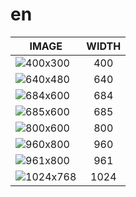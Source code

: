 # en

| IMAGE | WIDTH |
|-------|:-----:|
| ![400x300](images/fmd_en_400x300.jpg) | 400 |
| ![640x480](images/fmd_en_640x480.jpg) | 640 |
| ![684x600](images/fmd_en_684x600.jpg) | 684 |
| ![685x600](images/fmd_en_685x600.jpg) | 685 |
| ![800x600](images/fmd_en_800x600.jpg) | 800 |
| ![960x800](images/fmd_en_960x800.jpg) | 960 |
| ![961x800](images/fmd_en_961x800.jpg) | 961 |
| ![1024x768](images/fmd_en_1024x768.jpg) | 1024 |
